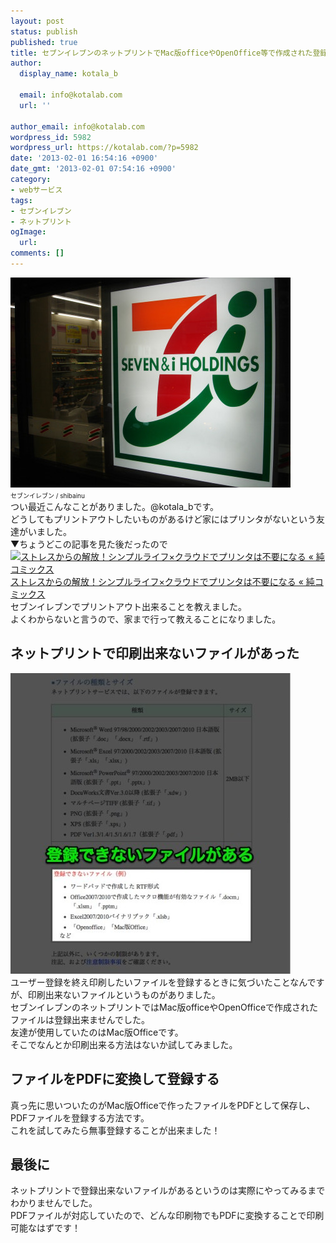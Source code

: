 ```yaml
---
layout: post
status: publish
published: true
title: セブンイレブンのネットプリントでMac版officeやOpenOffice等で作成された登録出来ないファイルを印刷する方法
author:
  display_name: kotala_b

  email: info@kotalab.com
  url: ''

author_email: info@kotalab.com
wordpress_id: 5982
wordpress_url: https://kotalab.com/?p=5982
date: '2013-02-01 16:54:16 +0900'
date_gmt: '2013-02-01 07:54:16 +0900'
category:
- webサービス
tags:
- セブンイレブン
- ネットプリント
ogImage:
  url:
comments: []
---
```

<p><img src="/wp-content/uploads/seven_130201-448x336.jpg" alt="seven_130201" width="448" height="336" class="alignnone size-large wp-image-5986" /><br />
<span style="font-size:10px;">セブンイレブン / shibainu</span><br />
つい最近こんなことがありました。@kotala_bです。<br />
どうしてもプリントアウトしたいものがあるけど家にはプリンタがないという友達がいました。<br />
▼ちょうどこの記事を見た後だったので<br />
<a href="http://jun0424.com/?p=2497" target="_blank"><img  class="alignleft" src="https://capture.heartrails.com/150x130?http://jun0424.com/?p=2497" alt="ストレスからの解放！シンプルライフ&times;クラウドでプリンタは不要になる &laquo; 純コミックス" width="150" height="130" /></a><a href="http://jun0424.com/?p=2497" target="_blank">ストレスからの解放！シンプルライフ&times;クラウドでプリンタは不要になる &laquo; 純コミックス</a><a href="https://b.hatena.ne.jp/entry/http://jun0424.com/?p=2497" target="_blank"><img border="0" src="https://b.hatena.ne.jp/entry/image/http://jun0424.com/?p=2497" alt="" /></a><br style="clear:both;" />セブンイレブンでプリントアウト出来ることを教えました。<br />
よくわからないと言うので、家まで行って教えることになりました。<br />
</p>
<!--more-->
<h2>ネットプリントで印刷出来ないファイルがあった</h2>
<p><img src="/wp-content/uploads/netprint_130201_01-448x481.jpg" alt="netprint_130201_01" width="448" height="481" class="alignnone size-large wp-image-5983" /><br />
ユーザー登録を終え印刷したいファイルを登録するときに気づいたことなんですが、印刷出来ないファイルというものがありました。<br />
セブンイレブンのネットプリントではMac版officeやOpenOfficeで作成されたファイルは登録出来ませんでした。<br />
友達が使用していたのはMac版Officeです。<br />
そこでなんとか印刷出来る方法はないか試してみました。</p>
<h2>ファイルをPDFに変換して登録する</h2>
<p>真っ先に思いついたのがMac版Officeで作ったファイルをPDFとして保存し、PDFファイルを登録する方法です。<br />
これを試してみたら無事登録することが出来ました！</p>
<h2>最後に</h2>
<p>ネットプリントで登録出来ないファイルがあるというのは実際にやってみるまでわかりませんでした。<br />
PDFファイルが対応していたので、どんな印刷物でもPDFに変換することで印刷可能なはずです！</p>
